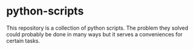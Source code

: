 python-scripts
==============

This repository is a collection of python scripts. The problem they solved could probably be done in many ways
but it serves a conveniences for certain tasks. 
